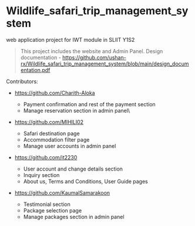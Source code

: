 # Wildlife_safari_trip_management_system
 web application project for IWT module in SLIIT Y1S2

> This project includes the website and Admin Panel.
> Design documentation - https://github.com/ushan-rx/Wildlife_safari_trip_management_system/blob/main/design_documentation.pdf

 Contributors:

 * https://github.com/Charith-Aloka
   - Payment confirmation and rest of the payment section
   - Manage reservation section in admin panel\
   
 * https://github.com/MIHILI02
   - Safari destination page
   - Accommodation filter page
   - Manage user accounts in admin panel
 * https://github.com/it2230
   - User account and change details section
   - Inquiry section
   - About us, Terms and Conditions, User Guide pages
 * https://github.com/KaumalSamarakoon
   - Testimonial section
   - Package selection page
   - Manage packages section in admin panel
     

